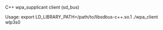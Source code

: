 C++ wpa_supplicant client (sd_bus)

Usage:
export LD_LIBRARY_PATH=/path/to/libsdbus-c++.so.1
./wpa_client wlp3s0
